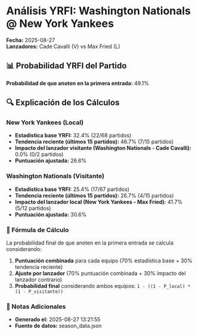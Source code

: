 # Análisis YRFI: Washington Nationals @ New York Yankees

**Fecha:** 2025-08-27  
**Lanzadores:** Cade Cavalli (V) vs Max Fried (L)

## 📊 Probabilidad YRFI del Partido

**Probabilidad de que anoten en la primera entrada:** 49.1%

## 🔍 Explicación de los Cálculos

### New York Yankees (Local)
- **Estadística base YRFI:** 32.4% (22/68 partidos)
- **Tendencia reciente (últimos 15 partidos):** 46.7% (7/15 partidos)
- **Impacto del lanzador visitante (Washington Nationals - Cade Cavalli):** 0.0% (0/2 partidos)
- **Puntuación ajustada:** 26.6%

### Washington Nationals (Visitante)
- **Estadística base YRFI:** 25.4% (17/67 partidos)
- **Tendencia reciente (últimos 15 partidos):** 26.7% (4/15 partidos)
- **Impacto del lanzador local (New York Yankees - Max Fried):** 41.7% (5/12 partidos)
- **Puntuación ajustada:** 30.6%

### 📝 Fórmula de Cálculo

La probabilidad final de que anoten en la primera entrada se calcula considerando:
1. **Puntuación combinada** para cada equipo (70% estadística base + 30% tendencia reciente)
2. **Ajuste por lanzador** (70% puntuación combinada + 30% impacto del lanzador contrario)
3. **Probabilidad final** considerando ambos equipos: `1 - ((1 - P_local) * (1 - P_visitante))`

### 📌 Notas Adicionales

- **Generado el:** 2025-08-27 13:21:55
- **Fuente de datos:** season_data.json
